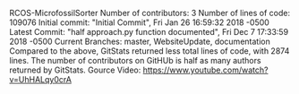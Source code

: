 RCOS-MicrofossilSorter
Number of contributors: 3
Number of lines of code: 109076
Initial commit: "Initial Commit", Fri Jan 26 16:59:32 2018 -0500
Latest Commit: "half approach.py function documented", Fri Dec 7 17:33:59 2018 -0500 
Current Branches: master, WebsiteUpdate, documentation
Compared to the above, GitStats returned less total lines of code, with 2874 lines. The number of contributors on GitHUb is half as many authors returned by GitStats.
Gource Video: https://www.youtube.com/watch?v=UhHALqy0crA
